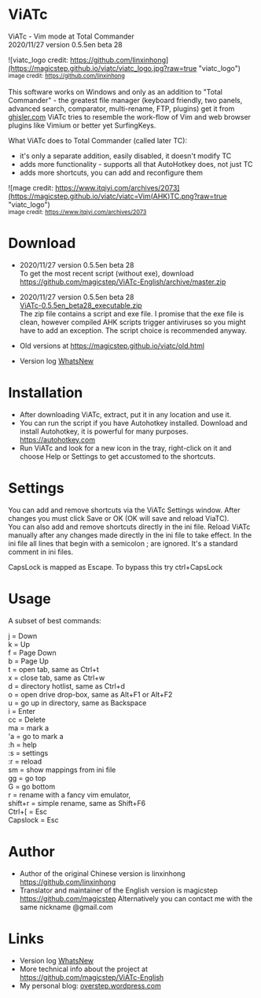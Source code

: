 ViATc
=====
ViATc - Vim mode at Total Commander  
2020/11/27  version 0.5.5en beta 28  

![viatc_logo credit: https://github.com/linxinhong](https://magicstep.github.io/viatc/viatc_logo.jpg?raw=true "viatc_logo")  
<sub>image credit: <A href="https://github.com/linxinhong" target="_blank">https://github.com/linxinhong</a></sub><br>  
This software works on Windows and only as an addition to "Total Commander" - the greatest file manager (keyboard friendly, two panels, advanced search, comparator, multi-rename, FTP, plugins) get it from <a href="www.ghisler.com">ghisler.com</a>
ViATc tries to resemble the work-flow of Vim and web browser plugins like Vimium or better yet SurfingKeys.

What ViATc does to Total Commander (called later TC):
- it's only a separate addition, easily disabled, it doesn't modify TC
- adds more functionality - supports all that AutoHotkey does, not just TC
- adds more shortcuts, you can add and reconfigure them

![mage credit: https://www.itqiyi.com/archives/2073](https://magicstep.github.io/viatc/viatc=Vim(AHK)TC.png?raw=true "viatc_logo")  
<sub> image credit: https://www.itqiyi.com/archives/2073  </sub>

Download
========
- 2020/11/27  version 0.5.5en beta 28  
To get the most recent script (without exe), download <a href="https://github.com/magicstep/ViATc-English/archive/master.zip">https://github.com/magicstep/ViATc-English/archive/master.zip</a> 

- 2020/11/27  version 0.5.5en beta 28  
<a href="ViATc-0.5.5en_beta28_executable.zip">ViATc-0.5.5en_beta28_executable.zip</a><br>
The zip file contains a script and exe file. I promise that the exe file is clean, however compiled AHK scripts trigger antiviruses so you might have to add an exception. The script choice is recommended anyway.   

- Old versions at <a href="https://magicstep.github.io/viatc/old.html">https://magicstep.github.io/viatc/old.html</a> 

- Version log <a href="WhatsNew">WhatsNew</a>

Installation
============
- After downloading ViATc, extract, put it in any location and use it.  
- You can run the script if you have Autohotkey installed. Download and install Autohotkey, it is powerful for many purposes. https://autohotkey.com  
- Run ViATc and look for a new icon in the tray, right-click on it and choose Help or Settings to get accustomed to the shortcuts.

Settings
========
You can add and remove shortcuts via the ViATc Settings window. After changes you must click Save or OK (OK will save and reload ViaTC).  
You can also add and remove shortcuts directly in the ini file. Reload ViATc manually after any changes made directly in the ini file to take effect.
In the ini file all lines that begin with a semicolon ; are ignored. It's a standard comment in ini files.  

CapsLock is mapped as Escape. To bypass this try ctrl+CapsLock  

Usage
=====
A subset of best commands:

j  = Down  
k  = Up  
f  = Page Down  
b  = Page Up  
t  = open tab, same as Ctrl+t  
x  = close tab, same as Ctrl+w  
d  = directory hotlist, same as Ctrl+d  
o  = open drive drop-box, same as Alt+F1 or Alt+F2  
u  = go up in directory, same as Backspace  
i  = Enter  
cc = Delete  
ma = mark a  
'a = go to mark a  
:h = help  
:s = settings  
:r = reload  
sm = show mappings from ini file  
gg = go top  
G  = go bottom  
r  = rename with a fancy vim emulator,   
shift+r  = simple rename, same as Shift+F6  
Ctrl+[   = Esc  
Capslock = Esc  

Author
======
- Author of the original Chinese version is linxinhong <a href="https://github.com/linxinhong">https://github.com/linxinhong</a> 
- Translator and maintainer of the English version is magicstep <a href="https://github.com/magicstep">https://github.com/magicstep</a> 
  Alternatively you can contact me with the same nickname @gmail.com


Links
=====
- Version log <a href="WhatsNew">WhatsNew</a>
- More technical info about the project at <a href="https://github.com/magicstep/ViATc-English">https://github.com/magicstep/ViATc-English</a>   
- My personal blog: <a href="https://overstep.wordpress.com/">overstep.wordpress.com</a> 


<!--<sub> My personal blog: <a href="https://overstep.wordpress.com/">overstep.wordpress.com</a></sub> -->
